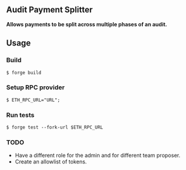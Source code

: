 ## Audit Payment Splitter

**Allows payments to be split across multiple phases of an audit.** 

## Usage

### Build

```shell
$ forge build
```

### Setup RPC provider
```shell
$ ETH_RPC_URL="URL";
```

### Run tests
```shell
$ forge test --fork-url $ETH_RPC_URL
```

### TODO
* Have a different role for the admin and for different team proposer.
* Create an allowlist of tokens.